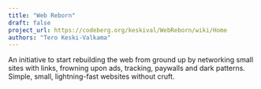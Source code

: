 ```yaml
---
title: "Web Reborn"
draft: false
project_url: https://codeberg.org/keskival/WebReborn/wiki/Home
authors: "Tero Keski-Valkama"
---
```


An initiative to start rebuilding the web from ground up by networking small sites with links, frowning upon ads, tracking, paywalls and dark patterns.
Simple, small, lightning-fast websites without cruft.
